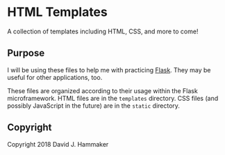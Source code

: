 # HTML Templates
A collection of templates including HTML, CSS, and more to come!

## Purpose
I will be using these files to help me with practicing [Flask](http://flask.pocoo.org/). They may be useful for other applications, too.

These files are organized according to their usage within the Flask microframework. HTML files are in the `templates` directory. CSS files (and possibly JavaScript in the future) are in the `static` directory.

## Copyright

Copyright 2018 David J. Hammaker
